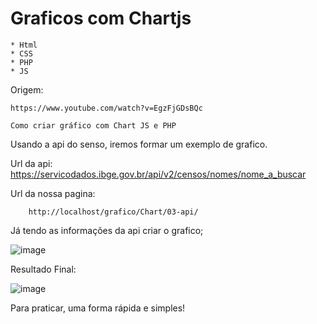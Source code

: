 # Graficos com Chartjs

    * Html
    * CSS
    * PHP
    * JS

Origem:

    https://www.youtube.com/watch?v=EgzFjGDsBQc

    Como criar gráfico com Chart JS e PHP

Usando a api do senso, iremos formar  um exemplo de grafico.

Url da api: 
    https://servicodados.ibge.gov.br/api/v2/censos/nomes/nome_a_buscar

Url da nossa pagina:

        http://localhost/grafico/Chart/03-api/

Já tendo as informações da api criar o grafico;
  
    
    
  ![image](https://user-images.githubusercontent.com/1613816/156270037-476dd796-e92f-4b68-a9ce-e3277c47f6f3.png)
  
  
  Resultado Final:
  
  ![image](https://user-images.githubusercontent.com/1613816/156274161-fffca613-fd25-4a9b-9a7a-174324d549f8.png)
  
  Para praticar, uma forma rápida e simples!
